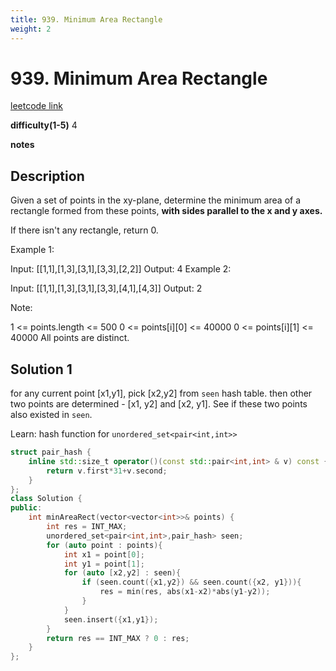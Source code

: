 ```yaml
---
title: 939. Minimum Area Rectangle
weight: 2
---
```

# 939. Minimum Area Rectangle
[leetcode link](https://leetcode.com/problems/minimum-area-rectangle/)

**difficulty(1-5)** 
4

**notes**   


## Description
Given a set of points in the xy-plane, determine the minimum area of a rectangle formed from these points, **with sides parallel to the x and y axes.**

If there isn't any rectangle, return 0.

 

Example 1:

Input: [[1,1],[1,3],[3,1],[3,3],[2,2]]
Output: 4
Example 2:

Input: [[1,1],[1,3],[3,1],[3,3],[4,1],[4,3]]
Output: 2
 

Note:

1 <= points.length <= 500
0 <= points[i][0] <= 40000
0 <= points[i][1] <= 40000
All points are distinct.

## Solution 1

for any current point [x1,y1], pick [x2,y2] from `seen` hash table. then other two points are determined - [x1, y2] and [x2, y1]. See if these two points also existed in `seen`. 

Learn: hash function for `unordered_set<pair<int,int>>`

```c++
struct pair_hash {
    inline std::size_t operator()(const std::pair<int,int> & v) const {
        return v.first*31+v.second;
    }
};
class Solution {
public:
    int minAreaRect(vector<vector<int>>& points) {
        int res = INT_MAX;
        unordered_set<pair<int,int>,pair_hash> seen;
        for (auto point : points){
            int x1 = point[0];
            int y1 = point[1];
            for (auto [x2,y2] : seen){
                if (seen.count({x1,y2}) && seen.count({x2, y1})){
                    res = min(res, abs(x1-x2)*abs(y1-y2));
                }
            }
            seen.insert({x1,y1});
        }
        return res == INT_MAX ? 0 : res;
    }
};
```



